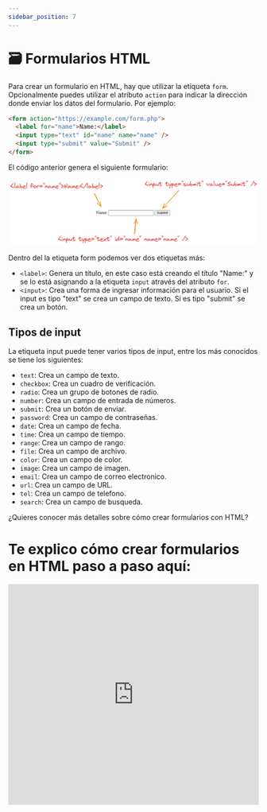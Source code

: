 ```yaml
---
sidebar_position: 7
---
```


# 🗃️ Formularios HTML

Para crear un formulario en HTML, hay que utilizar la etiqueta `form`. Opcionalmente puedes utilizar el atributo `action` para indicar la dirección donde enviar los datos del formulario. Por ejemplo:

```html
<form action="https://example.com/form.php">
  <label for="name">Name:</label>
  <input type="text" id="name" name="name" />
  <input type="submit" value="Submit" />
</form>
```

El código anterior genera el siguiente formulario:

![input](./img/input.webp)

Dentro del la etiqueta form podemos ver dos etiquetas más:

- `<label>`: Genera un título, en este caso está creando el título "Name:" y se lo está asignando a la etiqueta `input` através del atributo `for`.
- `<input>`: Crea una forma de ingresar información para el usuario. Si el input es tipo "text" se crea un campo de texto. Si es tipo "submit" se crea un botón.

## Tipos de input

La etiqueta input puede tener varios tipos de input, entre los más conocidos se tiene los siguientes:

- `text`: Crea un campo de texto.
- `checkbox`: Crea un cuadro de verificación.
- `radio`: Crea un grupo de botones de radio.
- `number`: Crea un campo de entrada de números.
- `submit`: Crea un botón de enviar.
- `password`: Crea un campo de contraseñas.
- `date`: Crea un campo de fecha.
- `time`: Crea un campo de tiempo.
- `range`: Crea un campo de rango.
- `file`: Crea un campo de archivo.
- `color`: Crea un campo de color.
- `image`: Crea un campo de imagen.
- `email`: Crea un campo de correo electronico.
- `url`: Crea un campo de URL.
- `tel`: Crea un campo de telefono.
- `search`: Crea un campo de busqueda.

¿Quieres conocer más detalles sobre cómo crear formularios con HTML?

# Te explico cómo crear formularios en HTML paso a paso aquí:

<iframe width="100%" height="444" src="https://www.youtube.com/embed/cX7Pml5ZM84?si=dNkZsGmm_Qb5RYNN" title="YouTube video player" frameborder="0" allow="accelerometer; autoplay; clipboard-write; encrypted-media; gyroscope; picture-in-picture; web-share" referrerpolicy="strict-origin-when-cross-origin" allowfullscreen></iframe>
